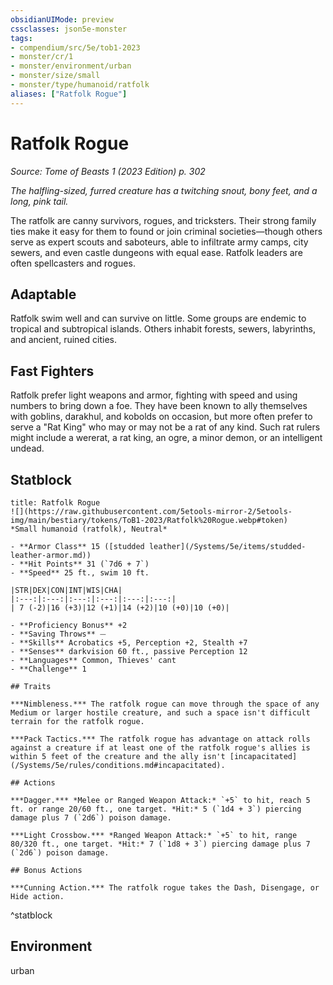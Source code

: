 ```yaml
---
obsidianUIMode: preview
cssclasses: json5e-monster
tags:
- compendium/src/5e/tob1-2023
- monster/cr/1
- monster/environment/urban
- monster/size/small
- monster/type/humanoid/ratfolk
aliases: ["Ratfolk Rogue"]
---
```

# Ratfolk Rogue
*Source: Tome of Beasts 1 (2023 Edition) p. 302*  

*The halfling-sized, furred creature has a twitching snout, bony feet, and a long, pink tail.*

The ratfolk are canny survivors, rogues, and tricksters. Their strong family ties make it easy for them to found or join criminal societies—though others serve as expert scouts and saboteurs, able to infiltrate army camps, city sewers, and even castle dungeons with equal ease. Ratfolk leaders are often spellcasters and rogues.

## Adaptable

Ratfolk swim well and can survive on little. Some groups are endemic to tropical and subtropical islands. Others inhabit forests, sewers, labyrinths, and ancient, ruined cities.

## Fast Fighters

Ratfolk prefer light weapons and armor, fighting with speed and using numbers to bring down a foe. They have been known to ally themselves with goblins, darakhul, and kobolds on occasion, but more often prefer to serve a "Rat King" who may or may not be a rat of any kind. Such rat rulers might include a wererat, a rat king, an ogre, a minor demon, or an intelligent undead.

## Statblock

```ad-statblock
title: Ratfolk Rogue
![](https://raw.githubusercontent.com/5etools-mirror-2/5etools-img/main/bestiary/tokens/ToB1-2023/Ratfolk%20Rogue.webp#token)
*Small humanoid (ratfolk), Neutral*

- **Armor Class** 15 ([studded leather](/Systems/5e/items/studded-leather-armor.md))
- **Hit Points** 31 (`7d6 + 7`)
- **Speed** 25 ft., swim 10 ft.

|STR|DEX|CON|INT|WIS|CHA|
|:---:|:---:|:---:|:---:|:---:|:---:|
| 7 (-2)|16 (+3)|12 (+1)|14 (+2)|10 (+0)|10 (+0)|

- **Proficiency Bonus** +2
- **Saving Throws** ⏤
- **Skills** Acrobatics +5, Perception +2, Stealth +7
- **Senses** darkvision 60 ft., passive Perception 12
- **Languages** Common, Thieves' cant
- **Challenge** 1

## Traits

***Nimbleness.*** The ratfolk rogue can move through the space of any Medium or larger hostile creature, and such a space isn't difficult terrain for the ratfolk rogue.

***Pack Tactics.*** The ratfolk rogue has advantage on attack rolls against a creature if at least one of the ratfolk rogue's allies is within 5 feet of the creature and the ally isn't [incapacitated](/Systems/5e/rules/conditions.md#incapacitated).

## Actions

***Dagger.*** *Melee or Ranged Weapon Attack:* `+5` to hit, reach 5 ft. or range 20/60 ft., one target. *Hit:* 5 (`1d4 + 3`) piercing damage plus 7 (`2d6`) poison damage.

***Light Crossbow.*** *Ranged Weapon Attack:* `+5` to hit, range 80/320 ft., one target. *Hit:* 7 (`1d8 + 3`) piercing damage plus 7 (`2d6`) poison damage.

## Bonus Actions

***Cunning Action.*** The ratfolk rogue takes the Dash, Disengage, or Hide action.
```
^statblock

## Environment

urban